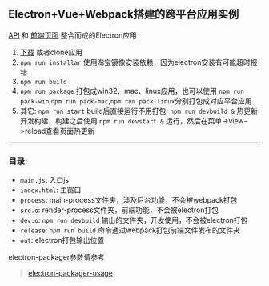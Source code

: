 ## Electron+Vue+Webpack搭建的跨平台应用实例

[API](https://github.com/wxul/mytools-api) 和 [前端页面](https://github.com/wxul/mytools-vue)
整合而成的Electron应用

1. [下载](https://github.com/wxul/mytools-electron/archive/master.zip) 或者clone应用
2. `npm run installar` 使用淘宝镜像安装依赖，因为electron安装有可能超时报错
2. `npm run build` 
3. `npm run package` 打包成win32、mac、linux应用，也可以使用 `npm run pack-win`,`npm run pack-mac`,`npm run pack-linux`分别打包成对应平台应用
4. 其它: `npm run start` build后直接运行不用打包; `npm run devbuild &` 热更新开发构建，构建之后使用 `npm run devstart &` 运行，然后在菜单->view->reload查看页面热更新
***
### 目录:
* `main.js`: 入口js
* `index.html`: 主窗口
* `process`: main-process文件夹，涉及后台功能，不会被webpack打包
* `src.o`: render-process文件夹，前端功能，不会被electron打包
* `dev.o`: `npm run devbuild` 输出的文件夹，开发使用，不会被electron打包
* `release`: `npm run build` 命令通过webpack打包前端文件发布的文件夹
* `out`: electron打包输出位置

electron-packager参数请参考 
> [electron-packager-usage](https://github.com/electron-userland/electron-packager/blob/master/usage.txt)